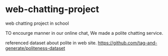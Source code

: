 # web-chatting-project
web chatting project in school

TO encourge manner in our online chat, We made a polite chatting service.

referenced dataset about polite in web site. https://github.com/tag-and-generate/politeness-dataset

